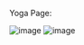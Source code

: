 Yoga Page:

![image](https://github.com/user-attachments/assets/48edd1a1-b2d0-4a09-8045-ede121b852b3)
![image](https://github.com/user-attachments/assets/287584c0-97fd-4913-a467-b3cce5171180)
